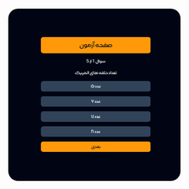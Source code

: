   <img src="https://github.com/hoseinrashidi-urmavi/Quiz-App/blob/master/quizapp.png" style="border-radius:20px"  width="350" height="350"/>&nbsp;


